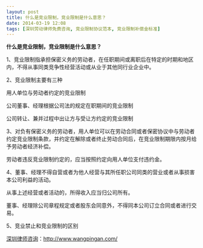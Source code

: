 ```yaml
---
layout: post
title: 什么是竞业限制，竞业限制是什么意思？
date: 2014-03-19 12:08
tags: [深圳劳动律师免费咨询, 竞业限制协议范本, 竞业限制补偿金标准]
---
```

<strong>什么是竞业限制，竞业限制是什么意思？</strong>

1、竞业限制指承担保密义务的劳动者，在任职期间或离职后在特定的时期和地区内，不得从事同类竞争性经营活动或从业于其他同行业企业中。

2、竞业限制主要有三种

用人单位与劳动者约定的竞业限制

公司董事、经理根据公司法的规定在职期间的竞业限制

公司转让、兼并过程中出让方与受让方约定的竞业限制

3、对负有保密义务的劳动者，用人单位可以在劳动合同或者保密协议中与劳动者约定竞业限制条款，并约定在解除或者终止劳动合同后，在竞业限制期限内按月给予劳动者经济补偿。

劳动者违反竞业限制约定的，应当按照约定向用人单位支付违约金。

4、董事、经理不得自营或者为他人经营与其所任职公司同类的营业或者从事损害本公司利益的活动。

从事上述经营或者活动的，所得收入应当归公司所有。

董事、经理除公司章程规定或者股东会同意外，不得同本公司订立合同或者进行交易。

5、竞业禁止和竞业限制的区别

<a href="http://www.wangpingan.com/">深圳律师咨询</a>：<a href="http://www.wangpingan.com/">http://www.wangpingan.com/</a>

